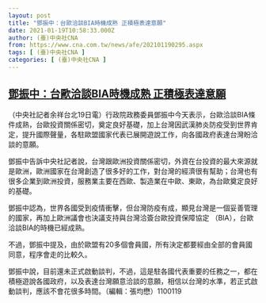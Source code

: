 ```yaml
---
layout: post
title: "鄧振中：台歐洽談BIA時機成熟 正積極表達意願"
date: 2021-01-19T10:58:33.000Z
author: (臺)中央社CNA
from: https://www.cna.com.tw/news/afe/202101190295.aspx
tags: [ (臺)中央社CNA ]
categories: [ (臺)中央社CNA ]
---
```

<!--1611053913000-->
[鄧振中：台歐洽談BIA時機成熟 正積極表達意願](https://www.cna.com.tw/news/afe/202101190295.aspx)
------

<div>
<div></div><div class="paragraph"><p>（中央社記者余祥台北19日電）行政院政務委員鄧振中今天表示，台歐洽談BIA條件成熟，台歐投資關係密切，奠定良好基礎，加上台灣因武漢肺炎防疫受到世界肯定，提升國際聲量，各駐歐盟國家代表已展開遊說工作，向各國政府表達台灣盼洽談的意願。</p><p>鄧振中告訴中央社記者說，台灣跟歐洲投資關係密切，外資在台投資的最大來源就是歐洲，歐洲國家在台灣創造了很多好的工作，對台灣的經濟很有幫助；台灣也有很多企業到歐洲投資，服務業主要在西歐、製造業在中歐、東歐，為台歐奠定良好的基礎。</p><p>鄧振中認為，世界各國受到疫情衝擊，但台灣防疫有成，顯見台灣是一個妥善管理的國家，再加上歐洲議會也決議支持與台灣洽簽台歐投資保障協定 （BIA），台歐洽談BIA的時機已經成熟。</p><p>不過，鄧振中提及，由於歐盟有20多個會員國，所有決定都要經由全部的會員國同意，程序會走的比較久。</p><p>鄧振中說，目前還未正式啟動談判，不過，這是駐各國代表重要的任務之一，都在積極遊說各國政府，以及表達台灣願意洽談的意願，相信以台灣的水準，若正式啟動談判，應該不會花很多時間。（編輯：張均懋）1100119</p></div>
</div>
